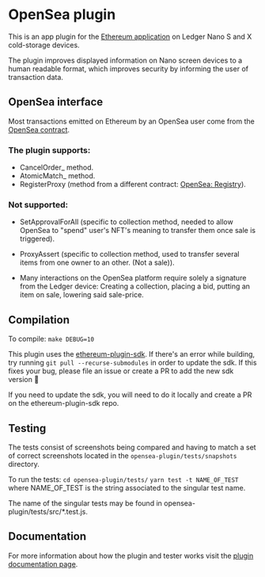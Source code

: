 # OpenSea plugin

This is an app plugin for the [Ethereum application](https://github.com/LedgerHQ/app-ethereum) on Ledger Nano S and X cold-storage devices.

The plugin improves displayed information on Nano screen devices to a human readable format, which improves security by informing the user of transaction data.

## OpenSea interface

Most transactions emitted on Ethereum by an OpenSea user come from the [OpenSea contract](https://etherscan.io/address/0x7be8076f4ea4a4ad08075c2508e481d6c946d12b).

### The plugin supports:

- CancelOrder_ method.
- AtomicMatch_ method.
- RegisterProxy (method from a different contract: [OpenSea: Registry](https://etherscan.io/address/0xa5409ec958c83c3f309868babaca7c86dcb077c1)).

### Not supported:

- SetApprovalForAll (specific to collection method, needed to allow OpenSea to "spend" user's NFT's meaning to transfer them once sale is triggered).
- ProxyAssert (specific to collection method, used to transfer several items from one owner to an other. (Not a sale)).

- Many interactions on the OpenSea platform require solely a signature from the Ledger device: Creating a collection, placing a bid, putting an item on sale, lowering said sale-price.

## Compilation

To compile: `make DEBUG=10`

This plugin uses the [ethereum-plugin-sdk](https://github.com/LedgerHQ/ethereum-plugin-sdk.git). If there's an error while building, try running `git pull --recurse-submodules` in order to update the sdk. If this fixes your bug, please file an issue or create a PR to add the new sdk version 🙂

If you need to update the sdk, you will need to do it locally and create a PR on the ethereum-plugin-sdk repo.

## Testing

The tests consist of screenshots being compared and having to match a set of correct screenshots located in the `opensea-plugin/tests/snapshots` directory.

To run the tests:
`cd opensea-plugin/tests/`
`yarn test -t NAME_OF_TEST` where NAME_OF_TEST is the string associated to the singular test name.

The name of the singular tests may be found in opensea-plugin/tests/src/*.test.js.

## Documentation

For more information about how the plugin and tester works visit the [plugin documentation page](https://hackmd.io/300Ukv5gSbCbVcp3cZuwRQ).
